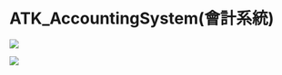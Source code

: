 # ATK_AccountingSystem(會計系統)

![](https://atkseegow.github.io/ATK_AccountingSystem/assets/img/P_00000000_000001.jpg)

![](https://atkseegow.github.io/ATK_AccountingSystem/assets/img/P_00000000_000002.jpg)